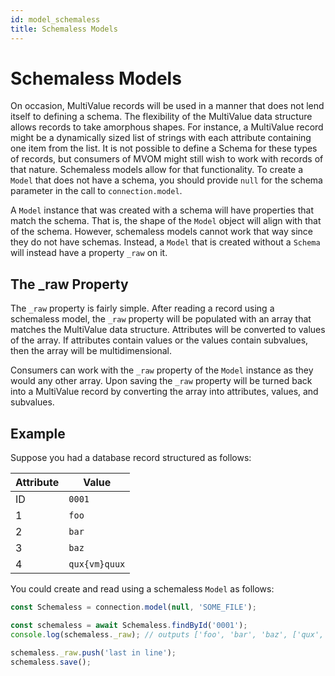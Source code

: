 ```yaml
---
id: model_schemaless
title: Schemaless Models
---
```


# Schemaless Models

On occasion, MultiValue records will be used in a manner that does not lend itself to defining a schema. The flexibility of the MultiValue data structure allows records to take amorphous shapes. For instance, a MultiValue record might be a dynamically sized list of strings with each attribute containing one item from the list. It is not possible to define a Schema for these types of records, but consumers of MVOM might still wish to work with records of that nature. Schemaless models allow for that functionality. To create a `Model` that does not have a schema, you should provide `null` for the schema parameter in the call to `connection.model`.

A `Model` instance that was created with a schema will have properties that match the schema. That is, the shape of the `Model` object will align with that of the schema. However, schemaless models cannot work that way since they do not have schemas. Instead, a `Model` that is created without a `Schema` will instead have a property `_raw` on it.

## The \_raw Property

The `_raw` property is fairly simple. After reading a record using a schemaless model, the `_raw` property will be populated with an array that matches the MultiValue data structure. Attributes will be converted to values of the array. If attributes contain values or the values contain subvalues, then the array will be multidimensional.

Consumers can work with the `_raw` property of the `Model` instance as they would any other array. Upon saving the `_raw` property will be turned back into a MultiValue record by converting the array into attributes, values, and subvalues.

## Example

Suppose you had a database record structured as follows:

| Attribute | Value         |
| --------- | ------------- |
| ID        | `0001`        |
| 1         | `foo`         |
| 2         | `bar`         |
| 3         | `baz`         |
| 4         | `qux{vm}quux` |

You could create and read using a schemaless `Model` as follows:

```ts
const Schemaless = connection.model(null, 'SOME_FILE');

const schemaless = await Schemaless.findById('0001');
console.log(schemaless._raw); // outputs ['foo', 'bar', 'baz', ['qux', 'quux']]

schemaless._raw.push('last in line');
schemaless.save();
```
